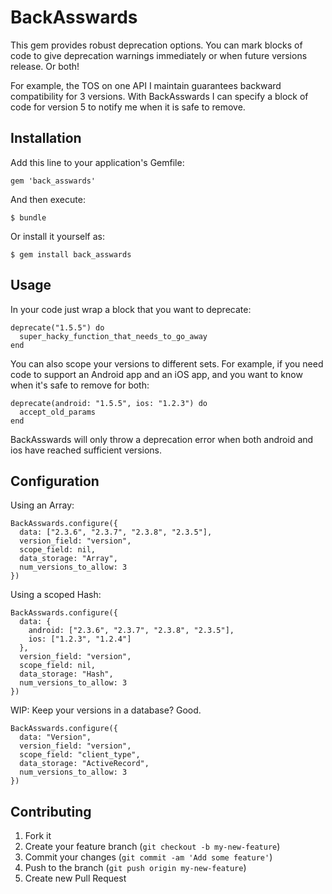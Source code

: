 # BackAsswards

This gem provides robust deprecation options. You can mark blocks of code to give deprecation warnings immediately or when future versions release. Or both!

For example, the TOS on one API I maintain guarantees backward compatibility for 3 versions. With BackAsswards I can specify a block of code for version 5 to notify me when it is safe to remove.

## Installation

Add this line to your application's Gemfile:

    gem 'back_asswards'

And then execute:

    $ bundle

Or install it yourself as:

    $ gem install back_asswards

## Usage

In your code just wrap a block that you want to deprecate:

```
deprecate("1.5.5") do
  super_hacky_function_that_needs_to_go_away
end
```

You can also scope your versions to different sets. For example, if you need code to support an Android app and an iOS app, and you want to know when it's safe to remove for both:

```
deprecate(android: "1.5.5", ios: "1.2.3") do
  accept_old_params
end
```

BackAsswards will only throw a deprecation error when both android and ios have reached sufficient versions.

## Configuration

Using an Array:
```
BackAsswards.configure({
  data: ["2.3.6", "2.3.7", "2.3.8", "2.3.5"],
  version_field: "version",
  scope_field: nil,
  data_storage: "Array",
  num_versions_to_allow: 3
})
```

Using a scoped Hash:
```
BackAsswards.configure({
  data: {
    android: ["2.3.6", "2.3.7", "2.3.8", "2.3.5"],
    ios: ["1.2.3", "1.2.4"]
  },
  version_field: "version",
  scope_field: nil,
  data_storage: "Hash",
  num_versions_to_allow: 3
})
```

WIP: Keep your versions in a database? Good.
```
BackAsswards.configure({
  data: "Version",
  version_field: "version",
  scope_field: "client_type",
  data_storage: "ActiveRecord",
  num_versions_to_allow: 3
})
```

## Contributing

1. Fork it
2. Create your feature branch (`git checkout -b my-new-feature`)
3. Commit your changes (`git commit -am 'Add some feature'`)
4. Push to the branch (`git push origin my-new-feature`)
5. Create new Pull Request
